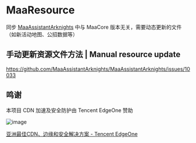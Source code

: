 # MaaResource

同步 [MaaAssistantArknights](https://github.com/MaaAssistantArknights/MaaAssistantArknights) 中与 MaaCore 版本无关，需要动态更新的文件（如新活动地图、公招数据等）

## 手动更新资源文件方法 | Manual resource update
https://github.com/MaaAssistantArknights/MaaAssistantArknights/issues/10033

## 鸣谢

本项目 CDN 加速及安全防护由 Tencent EdgeOne 赞助

![image](https://github.com/user-attachments/assets/8887f284-c0e0-4c45-ace8-2700ae008ac6)

[亚洲最佳CDN、边缘和安全解决方案 - Tencent EdgeOne](https://edgeone.ai/zh?from=github)

